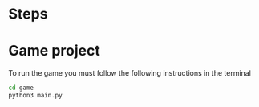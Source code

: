 # Steps

# Game project

To run the game you must follow the following instructions in the terminal

```sh
cd game
python3 main.py
```